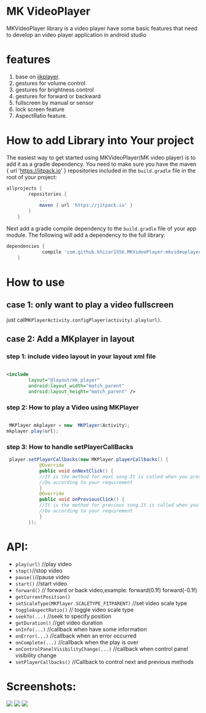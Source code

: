 

# MK VideoPlayer
MKVideoPlayer library is a video player have some basic features that need to develop an video player application in android studio
<!---MK video player--->
<!---MK video player--->
<!---MK video player--->
<!---MK video player--->
# features
1. base on [ijkplayer](https://github.com/Bilibili/ijkplayer).
2. gestures for volume control
3. gestures for brightness control
4. gestures for forward or backward
5. fullscreen by manual or sensor
6. lock screen feature
7. AspectRatio feature.
<!---MK video player--->
# How to add Library into Your project
<!---MK video player--->
The easiest way to get started using MKVideoPlayer(MK video player) is to add it as a gradle
dependency. You need to make sure you have the maven { url 'https://jitpack.io' } repositories
included in the `build.gradle` file in the root of your project:
<!---MK video player--->
```gradle
allprojects {
		repositories {
			...
			maven { url 'https://jitpack.io' }
		}
	}
```
<!---MK video player---><!---MK video player--->
Next add a gradle compile dependency to the `build.gradle` file of your app
module. The following will add a dependency to the full library:
<!---MK video player--->
```gradle
dependencies {
	         compile 'com.github.khizar1556.MKVideoPlayer:mkvideoplayer:0.1.5'
	}
```
# How to use 
## case 1: only want to play a video fullscreen
just call`MKPlayerActivity.configPlayer(activity).play(url)`.
<!---MK video player--->
## case 2: Add a MKplayer in layout
### step 1: include video layout in your layout xml file
``` xml

<include
        layout="@layout/mk_player"
        android:layout_width="match_parent"
        android:layout_height="match_parent" />


```
### step 2: How to play a Video using MKPlayer
``` java

 MKPlayer mkplayer = new  MKPlayer(Activity);
mkplayer.play(url);
```
### step 3: How to handle setPlayerCallBacks
<!---MK video player--->
``` java
 player.setPlayerCallbacks(new MKPlayer.playerCallbacks() {
            @Override
            public void onNextClick() {
            //It is the method for next song.It is called when you pressed the next icon
            //Do according to your requirement
            }
            @Override
            public void onPreviousClick() {
            //It is the method for previous song.It is called when you pressed the previous icon
            //Do according to your requirement
            }
        });
```
<!---MK video player--->
# API:
* `play(url)` //play video
* `stop()`//stop video
* `pause()`//pause video
* `start()` //start  video
* `forward()` // forward or back video,example: forward(0.1f) forward(-0.1f)
* `getCurrentPosition()` 
* `setScaleType(MKPlayer.SCALETYPE_FITPARENT)` //set video scale type
* `toggleAspectRatio()` // toggle video scale type
* `seekTo(...)` //seek to specify position
* `getDuration()` //get video duration
* `onInfo(...)` //callback when have some information
* `onError(...)`  //callback when an error occurred
* `onComplete(...)` //callback when the play is over
* `onControlPanelVisibilityChange(...)` //callback when control panel visibility change
* `setPlayerCallbacks()` //Callback to control next and previous methods
<!---MK video player--->
# Screenshots:
<!---MK video player--->
![](https://raw.githubusercontent.com/khizar1556/MKVideoPlayer/master/screenshots/Screenshot_2017-10-06-18-27-04.png)
![](https://github.com/khizar1556/MKVideoPlayer/blob/master/screenshots/Screenshot_2017-10-06-18-28-12.png)
![](https://github.com/khizar1556/MKVideoPlayer/blob/master/screenshots/Screenshot_2017-10-06-18-32-34.png) 
<!---MK video player--->
